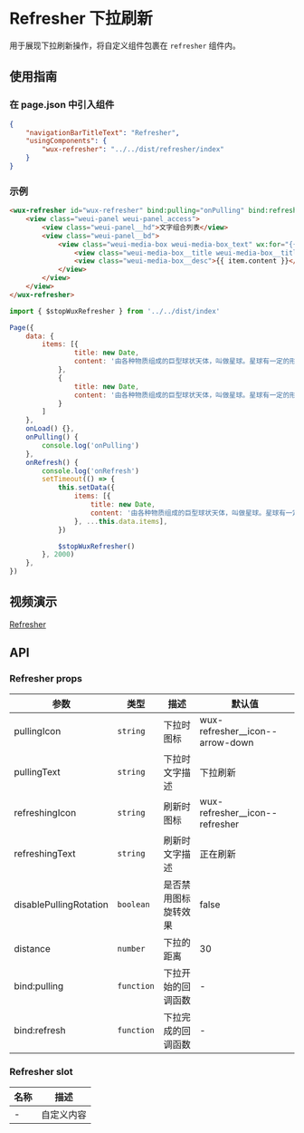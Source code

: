 # Refresher 下拉刷新

用于展现下拉刷新操作，将自定义组件包裹在 `refresher` 组件内。

## 使用指南

### 在 page.json 中引入组件

```json
{
    "navigationBarTitleText": "Refresher",
    "usingComponents": {
        "wux-refresher": "../../dist/refresher/index"
    }
}
```

### 示例

```html
<wux-refresher id="wux-refresher" bind:pulling="onPulling" bind:refresh="onRefresh">
    <view class="weui-panel weui-panel_access">
        <view class="weui-panel__hd">文字组合列表</view>
        <view class="weui-panel__bd">
            <view class="weui-media-box weui-media-box_text" wx:for="{{ items }}" wx:key="">
                <view class="weui-media-box__title weui-media-box__title_in-text">{{ item.title }}</view>
                <view class="weui-media-box__desc">{{ item.content }}</view>
            </view>
        </view>
    </view>
</wux-refresher>
```

```js
import { $stopWuxRefresher } from '../../dist/index'

Page({
    data: {
        items: [{
                title: new Date,
                content: '由各种物质组成的巨型球状天体，叫做星球。星球有一定的形状，有自己的运行轨道。',
            },
            {
                title: new Date,
                content: '由各种物质组成的巨型球状天体，叫做星球。星球有一定的形状，有自己的运行轨道。',
            }
        ]
    },
    onLoad() {},
    onPulling() {
        console.log('onPulling')
    },
    onRefresh() {
        console.log('onRefresh')
        setTimeout(() => {
            this.setData({
                items: [{
                    title: new Date,
                    content: '由各种物质组成的巨型球状天体，叫做星球。星球有一定的形状，有自己的运行轨道。',
                }, ...this.data.items],
            })

            $stopWuxRefresher()
        }, 2000)
    },
})
```

## 视频演示

[Refresher](./_media/refresher.mp4 ':include :type=iframe width=375px height=667px')

## API

### Refresher props

| 参数 | 类型 | 描述 | 默认值 |
| --- | --- | --- | --- |
| pullingIcon | <code>string</code> | 下拉时图标 | wux-refresher__icon--arrow-down |
| pullingText | <code>string</code> | 下拉时文字描述 | 下拉刷新 |
| refreshingIcon | <code>string</code> | 刷新时图标 | wux-refresher__icon--refresher |
| refreshingText | <code>string</code> | 刷新时文字描述 | 正在刷新 |
| disablePullingRotation | <code>boolean</code> | 是否禁用图标旋转效果 | false |
| distance | <code>number</code> | 下拉的距离 | 30 |
| bind:pulling | <code>function</code> | 下拉开始的回调函数 | - |
| bind:refresh | <code>function</code> | 下拉完成的回调函数 | - |

### Refresher slot

| 名称 | 描述 |
| --- | --- |
| - | 自定义内容 |